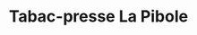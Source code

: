 ---
title: "Tabac-presse La Pibole"
url: /les-sables-dolonne/tabac-presse-la-pibole/
shop: tabac
---